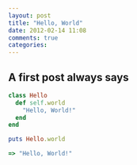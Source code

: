 ```yaml
---
layout: post
title: "Hello, World"
date: 2012-02-14 11:08
comments: true
categories: 
---
```

## A first post always says 

``` ruby Hello, World
class Hello
  def self.world
    "Hello, World!"
  end
end

puts Hello.world
```

``` ruby return
=> "Hello, World!"
```
